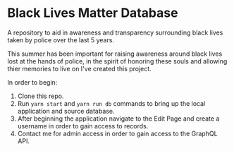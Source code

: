 # Black Lives Matter Database

A repository to aid in awareness and transparency surrounding black lives taken by police over the last 5 years. 

This summer has been important for raising awareness around black lives lost at the hands of police, in the spirit of honoring these souls and allowing thier memories to live on I've created this project.

In order to begin:
1. Clone this repo.
2. Run `yarn start` and `yarn run db` commands to bring up the local application and source database.
3. After beginning the application navigate to the Edit Page and create a username in order to gain access to records.
4. Contact me for admin access in order to gain access to the GraphQL API.
